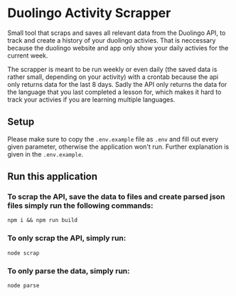 # Duolingo Activity Scrapper

Small tool that scraps and saves all relevant data from the Duolingo API, to track and create a history
of your duolingo activies. That is neccessary because the duolingo website and app only show your daily activies
for the current week. 

The scrapper is meant to be run weekly or even daily (the saved data is rather small, depending on your activity)
with a crontab because the api only returns data for the last 8 days. Sadly the API only returns the data 
for the language that you last completed a lesson for, which makes it hard to track your activies if you are 
learning multiple languages.

## Setup

Please make sure to copy the `.env.example` file as `.env` and fill out every given parameter, otherwise the application
won't run. Further explanation is given in the `.env.example`.

## Run this application

### To scrap the API, save the data to files and create parsed json files simply run the following commands:
```
npm i && npm run build 
```

### To only scrap the API, simply run:
```
node scrap
```

### To only parse the data, simply run:
```
node parse
```